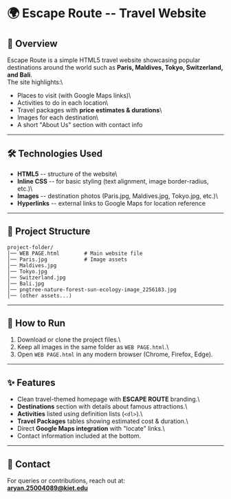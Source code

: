 # 🌍 Escape Route -- Travel Website

## 📖 Overview

Escape Route is a simple HTML5 travel website showcasing popular
destinations around the world such as **Paris, Maldives, Tokyo,
Switzerland, and Bali**.\
The site highlights:\
- Places to visit (with Google Maps links)\
- Activities to do in each location\
- Travel packages with **price estimates & durations**\
- Images for each destination\
- A short "About Us" section with contact info

------------------------------------------------------------------------

## 🛠️ Technologies Used

-   **HTML5** -- structure of the website\
-   **Inline CSS** -- for basic styling (text alignment, image
    border-radius, etc.)\
-   **Images** -- destination photos (Paris.jpg, Maldives.jpg,
    Tokyo.jpg, etc.)\
-   **Hyperlinks** -- external links to Google Maps for location
    reference

------------------------------------------------------------------------

## 📂 Project Structure

    project-folder/
    │── WEB PAGE.html        # Main website file
    │── Paris.jpg            # Image assets
    │── Maldives.jpg
    │── Tokyo.jpg
    │── Switzerland.jpg
    │── Bali.jpg
    │── pngtree-nature-forest-sun-ecology-image_2256183.jpg
    │── (other assets...)

------------------------------------------------------------------------

## 🚀 How to Run

1.  Download or clone the project files.\
2.  Keep all images in the same folder as `WEB PAGE.html`.\
3.  Open `WEB PAGE.html` in any modern browser (Chrome, Firefox, Edge).

------------------------------------------------------------------------

## ✨ Features

-   Clean travel-themed homepage with **ESCAPE ROUTE** branding.\
-   **Destinations** section with details about famous attractions.\
-   **Activities** listed using definition lists (`<dl>`).\
-   **Travel Packages** tables showing estimated cost & duration.\
-   Direct **Google Maps integration** with "locate" links.\
-   Contact information included at the bottom.

------------------------------------------------------------------------

## 📩 Contact

For queries or contributions, reach out at:\
**aryan.25004089@kiet.edu**
